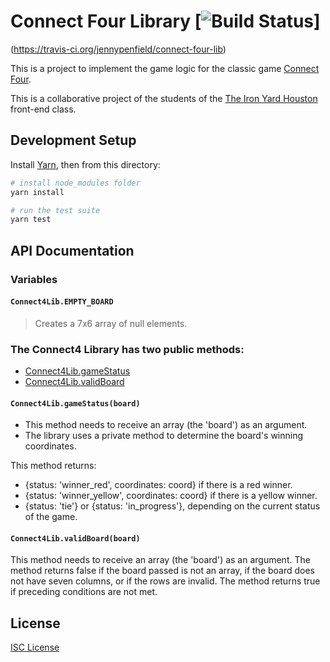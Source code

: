 # Connect Four Library [![Build Status](https://travis-ci.org/jennypenfield/connect-four-lib.svg?branch=master)]
(https://travis-ci.org/jennypenfield/connect-four-lib)

This is a project to implement the game logic for the classic game
[Connect Four].

This is a collaborative project of the students of the [The Iron Yard Houston]
front-end class.

## Development Setup

Install [Yarn], then from this directory:

```sh
# install node_modules folder
yarn install

# run the test suite
yarn test
```

## API Documentation

### Variables
#### `Connect4Lib.EMPTY_BOARD`
> Creates a 7x6 array of null elements.

### The Connect4 Library has two public methods:
* [Connect4Lib.gameStatus](#c4gameStatus)
* [Connect4Lib.validBoard](#c4validBoard)

#### <a name='c4gameStatus'></a>`Connect4Lib.gameStatus(board)`
* This method needs to receive an array (the 'board') as an argument.
* The library uses a private method to determine the board's winning coordinates.

This method returns:
* {status: 'winner_red', coordinates: coord} if there is a red winner.
* {status: 'winner_yellow', coordinates: coord} if there is a yellow winner.
* {status: 'tie'} or {status: 'in_progress'}, depending
on the current status of the game.

#### <a name='c4validBoard'></a>`Connect4Lib.validBoard(board)`
This method needs to receive an array (the 'board') as an argument.
The method returns false if the board passed is not an array, if the board does not have seven columns, or if the rows are invalid. The method returns true if preceding conditions are not met.

## License

[ISC License]

[Connect Four]:https://en.wikipedia.org/wiki/Connect_Four
[The Iron Yard Houston]:https://www.theironyard.com/locations/houston
[Yarn]:https://yarnpkg.com
[ISC License]:LICENSE.md
